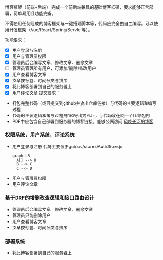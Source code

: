 博客框架（前端+后端）
完成一个前后端兼具的基础博客框架，要求能够正常部署，简单易用且功能完备。

不得使用任何现成的博客框架与一键搭建脚本等，代码应完全由自主编写。可以使用开发框架（Vue/React/Spring/Servlet等）。

功能要求：
- [x] 用户登录与注册
- [x] 用户与管理员权限
- [x] 管理员后台编写文章、修改文章、删除文章
- [ ] 管理员管理所有用户，可添加/删除/修改用户
- [x] 用户查看博客文章
- [x] 文章按标签、时间分类与排序
- [x] 将此博客部署到自己的服务器上
- [x] 用户评论文章
提交要求：
- 打包完整代码（或可提交到github并放出仓库链接）与代码的主要逻辑和编写过程
- 代码的主要逻辑和编写过程用md导出为PDF，与代码放在同一个压缩包内
- PDF中应包含自己部署到服务器的博客链接，能够公网访问
  [风唤长河的博客](https://ventusvocatflumen.cn)


### 权限系统，用户系统，评论系统
- 用户登录与注册
  代码主要位于gui/src/stores/AuthStore.js
  ```mermaid
  graph LR
    A[] --> B
    B --> C
    C --> D
  ```
- 用户与管理员权限
- 用户评论文章

### 基于DRF的增删改查逻辑和接口路由设计
- 管理员后台编写文章、修改文章、删除文章
- 管理员只能删除用户
- 用户查看博客文章
- 文章按标签、时间分类与排序

### 部署系统
- 将此博客部署到自己的服务器上